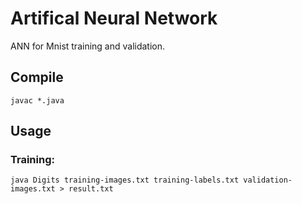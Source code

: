# Artifical Neural Network

ANN for Mnist training and validation.

## Compile

```console
javac *.java
```
## Usage

### Training:

```console
java Digits training-images.txt training-labels.txt validation-images.txt > result.txt
```
